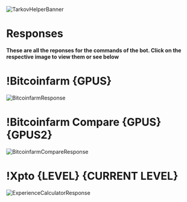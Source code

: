 ![TarkovHelperBanner](https://github.com/BetrixEdits/Tarkov-Helper/blob/master/Assets/Media/Responses.jpg?raw=true)

# Responses
**These are all the reponses for the commands of the bot. Click on the respective image to view them or see below**

# !Bitcoinfarm {GPUS}
![BitcoinfarmResponse](https://github.com/BetrixEdits/Tarkov-Helper/blob/master/Assets/Reponses/Bitcoinfarm.png?raw=true)

# !Bitcoinfarm Compare {GPUS} {GPUS2}
![BitcoinfarmCompareResponse](https://github.com/BetrixEdits/Tarkov-Helper/blob/master/Assets/Reponses/Bitcoinfarm%20Compare.png?raw=true)

# !Xpto {LEVEL} {CURRENT LEVEL}
![ExperienceCalculatorResponse](https://github.com/BetrixEdits/Tarkov-Helper/blob/master/Assets/Reponses/ExperienceCalculator.png?raw=true)
